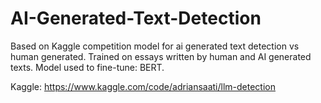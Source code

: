 # AI-Generated-Text-Detection
Based on Kaggle competition model for ai generated text detection vs human generated. Trained on essays written by human and AI generated texts. Model used to fine-tune: BERT.

Kaggle: https://www.kaggle.com/code/adriansaati/llm-detection
